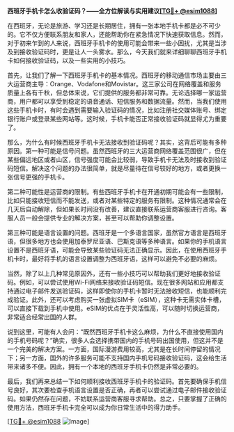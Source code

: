 **西班牙手机卡怎么收验证码？——全方位解读与实用建议[[TG💪+ @esim1088](https://t.me/s/esim1088)]**

在西班牙，无论是旅游、学习还是长期居住，拥有一张本地手机卡都是必不可少的。它不仅方便联系朋友和家人，还能帮助你在紧急情况下快速获取信息。然而，对于初来乍到的人来说，西班牙手机卡的使用可能会带来一些小困扰，尤其是当涉及到接收验证码时，更是让人一头雾水。那么，今天我们就来详细聊聊西班牙手机卡如何接收验证码，以及一些实用的小技巧。

首先，让我们了解一下西班牙手机卡的基本情况。西班牙的移动通信市场主要由三大运营商主导：Orange、Vodafone和Movistar。这三家公司在网络覆盖和服务质量上各有千秋，但总体来说，它们提供的服务都非常可靠。无论选择哪一家运营商，用户都可以享受到稳定的语音通话、短信服务和数据流量。然而，当我们使用这些手机卡时，有时会遇到需要输入验证码的情况，比如注册社交媒体账号、绑定银行账户或登录某些网站等。这时候，手机卡能否正常接收验证码就显得尤为重要了。

那么，为什么有时候西班牙手机卡无法接收到验证码呢？其实，这背后可能有多种原因。第一种可能是信号问题。虽然西班牙的三大运营商网络覆盖范围很广，但在某些偏远地区或者山区，信号强度可能会比较弱，导致手机卡无法及时接收到验证码短信。解决这个问题的办法很简单，就是尽量待在信号较好的地方，或者更换一张信号更强的手机卡。

第二种可能性是运营商的限制。有些西班牙手机卡在开通初期可能会有一些限制，比如只能接收短信而不能发送，或者对某些特定的服务有限制。这种情况通常会在几天后自动解除，但如果长时间没有改善，建议直接联系运营商客服进行咨询。客服人员一般会提供专业的解决方案，甚至可以帮助你调整设置。

第三种可能是语言设置的问题。西班牙是一个多语言国家，虽然官方语言是西班牙语，但很多地方也会使用加泰罗尼亚语、巴斯克语等多种语言。如果你的手机语言设置不是西班牙语，可能会导致某些验证码无法正确显示。因此，在使用西班牙手机卡时，最好将手机的语言设置调整为西班牙语，这样可以避免不必要的麻烦。

当然，除了以上几种常见原因外，还有一些小技巧可以帮助我们更好地接收验证码。例如，可以尝试使用Wi-Fi网络来接收验证码短信。现在很多网站和应用都支持通过电子邮件发送验证码，这样即使你的手机卡暂时无法接收短信，也能顺利完成验证。此外，还可以考虑购买一张虚拟SIM卡（eSIM），这种卡无需实体卡槽，可以直接下载到手机中使用。eSIM的优点在于灵活性高，可以随时切换运营商，非常适合经常出国的人群。

说到这里，可能有人会问：“既然西班牙手机卡这么麻烦，为什么不直接使用国内的手机号码呢？”确实，很多人会选择携带国内的手机号码出国使用，但这并不是一个完美的解决方案。一方面，国际漫游费用较高，尤其是在长时间停留的情况下；另一方面，国外的许多服务可能不支持国内手机号码接收验证码，这会给生活带来诸多不便。因此，拥有一个本地的西班牙手机卡仍然是非常必要的。

最后，我们再来总结一下如何顺利接收西班牙手机卡的验证码。首先要确保手机信号良好，其次要检查手机语言设置是否正确，再者可以尝试通过电子邮件接收验证码。如果仍然存在问题，不妨联系运营商客服寻求帮助。总之，只要掌握了正确的使用方法，西班牙手机卡完全可以成为你日常生活中的得力助手。

[[TG💪+ @esim1088](https://t.me/s/esim1088) ![Image](https://i.postimg.cc/4NQfJmqS/Snipaste-2025-05-13-00-14-12.png)]